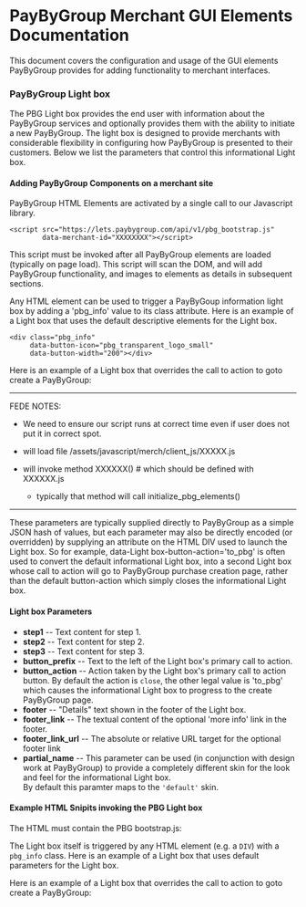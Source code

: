 # PayByGroup Merchant GUI Elements Documentation

This document covers the configuration and usage of the GUI elements PayByGroup provides for adding functionality to merchant interfaces.


### PayByGroup Light box

The PBG Light box provides the end user with information about the PayByGroup services
and optionally provides them with the ability to initiate a new PayByGroup.  The light box is designed to provide 
merchants with considerable flexibility in configuring how PayByGroup is presented to their customers. 
Below we list the parameters that control this informational Light box.  


#### Adding PayByGroup Components on a merchant site

PayByGroup HTML Elements are activated by a single call to our Javascript library.  

    <script src="https://lets.paybygroup.com/api/v1/pbg_bootstrap.js"  
            data-merchant-id="XXXXXXXX"></script>



This script must be invoked after all PayByGroup elements are loaded (typically on page load).  This script will scan the DOM, and will add PayByGroup functionality, and images to elements as details in subsequent sections.

Any HTML element can be used to trigger a PayByGoup information light box by adding a 'pbg_info' value to its class
attribute.  Here is an example of a Light box that uses the default descriptive elements  for the Light box.

    <div class="pbg_info"
         data-button-icon="pbg_transparent_logo_small"  
         data-button-width="200"></div>



Here is an example of a Light box that overrides the call to action to goto create a PayByGroup:
    <div class="pbg_info" data-button-icon="horizontal" 
         data-purchase-id="1234" 
         data-Light box-button-action="to_pbg"></div>

---------
FEDE NOTES:

- We need to ensure our script runs at correct time even if user does not put it in correct spot.

- will load file /assets/javascript/merch/client_js/XXXXX.js
- will invoke method XXXXXX()    # which should be defined with XXXXXX.js
   - typically that method will call initialize_pbg_elements()

----------

These parameters are typically supplied directly to PayByGroup as a simple JSON hash
of values, but each parameter may also be directly encoded (or overridden) by supplying
an attribute on the HTML DIV used to launch the Light box.  So for example, data-Light box-button-action='to_pbg'
is often used to convert the default informational Light box, into a second Light box whose call to action will 
go to PayByGroup purchase creation page, rather than the default button-action which simply closes the
informational Light box.

#### Light box Parameters

- **step1** -- Text content for step 1.
- **step2** -- Text content for step 2.
- **step3** -- Text content for step 3.
- **button_prefix** -- Text to the left of the Light box's primary call to action.
- **button_action** -- Action taken by the Light box's primary call to action button.
  By default the action is `close`, the other legal value is 'to_pbg' which causes
  the informational Light box to progress to the create PayByGroup page.
- **footer** -- "Details" text shown in the footer of the Light box.
- **footer_link** -- The textual content of the optional 'more info' link in the footer.
- **footer_link_url** -- The absolute or relative URL target for the optional footer link
- **partial_name** -- This parameter can be used (in conjunction with design work at PayByGroup) to 
  provide a completely different skin for the look and feel for the informational Light box.  
  By default this paramter maps to the `'default'` skin.
  
  

#### Example HTML Snipits invoking the PBG Light box

The HTML must contain the PBG bootstrap.js:
    <script src="/merch/integrated/bootstrap.js"></script>


The Light box itself is triggered by any HTML element (e.g. a `DIV`) with a `pbg_info` class.
Here is an example of a Light box that uses default parameters for the Light box.
    <div class="pbg_info" data-button-icon="pbg_transparent_logo_small" 
	     data-merchant-id="cabo" data-button-width="200"></div>


Here is an example of a Light box that overrides the call to action to goto create a PayByGroup:
    <div class="pbg_info" data-button-icon="horizontal" 
	     data-merchant-id="cabo" data-purchase-id="1234" 
		 data-Light box-button-action="to_pbg"></div>
